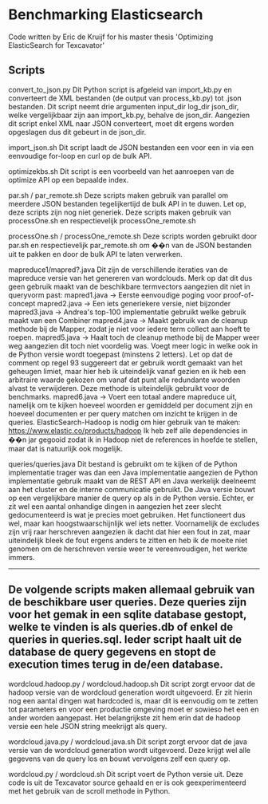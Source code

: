 # Benchmarking Elasticsearch

Code written by Eric de Kruijf for his master thesis 'Optimizing ElasticSearch
for Texcavator'

## Scripts

convert_to_json.py
	Dit Python script is afgeleid van import_kb.py en converteert de
	XML bestanden (de output van process_kb.py) tot .json bestanden.
	Dit script neemt drie argumenten input_dir log_dir json_dir,
	welke vergelijkbaar zijn aan import_kb.py, behalve de json_dir.
	Aangezien dit script enkel XML naar JSON converteert, moet dit
	ergens worden opgeslagen dus dit gebeurt in de json_dir.

import_json.sh
	Dit script laadt de JSON bestanden een voor een in via een
	eenvoudige for-loop en curl op de bulk API.

optimizekbs.sh
	Dit script is een voorbeeld van het aanroepen van de optimize
	API op een bepaalde index.

par.sh / par_remote.sh
	Deze scripts maken gebruik van parallel om meerdere JSON bestanden
	tegelijkertijd de bulk API in te duwen. Let op, deze scripts zijn
	nog niet generiek. Deze scripts maken gebruik van processOne.sh en
	respectievelijk processOne_remote.sh

processOne.sh / processOne_remote.sh
	Deze scripts worden gebruikt door par.sh en respectievelijk
	par_remote.sh om ��n van de JSON bestanden uit te pakken en door
	de bulk API te laten verwerken.

mapreduce1/mapred?.java
	Dit zijn de verschillende iteraties van de mapreduce versie van
	het genereren van wordclouds. Merk op dat dit dus geen gebruik maakt
	van de beschikbare termvectors aangezien dit niet in queryvorm past:
		mapred1.java -> Eerste eenvoudige poging voor proof-of-concept
		mapred2.java -> Een iets generiekere versie, niet bijzonder
		mapred3.java -> Andrea's top-100 implementatie gebruikt welke
		                gebruik maakt van een Combiner
		mapred4.java -> Maakt gebruik van de cleanup methode bij de
		                Mapper, zodat je niet voor iedere term
						collect aan hoeft te roepen.
	    mapred5.java -> Haalt toch de cleanup methode bij de Mapper
						weer weg aangezien dit toch niet voordelig was.
						Voegt meer logic in welke ook in de Python
						versie wordt toegepast (minstens 2 letters).
						Let op dat de comment op regel 93 suggereert
						dat er gebruik wordt gemaakt van het geheugen
						limiet, maar hier heb ik uiteindelijk vanaf
						gezien en ik heb een arbitraire waarde
						gekozen om vanaf dat punt alle redundante
						woorden alvast te verwijderen. Deze methode is
						uiteindelijk gebruikt voor de benchmarks.
		mapred6.java -> Voert een totaal andere mapreduce uit, namelijk
						om te kijken hoeveel woorden er gemiddeld per
						document zijn en hoeveel documenten er per query
						matchen om inzicht te krijgen in de queries.
	ElasticSearch-Hadoop is nodig om hier gebruik van te maken:
	https://www.elastic.co/products/hadoop
	Ik heb zelf alle dependencies in ��n jar gegooid zodat ik in Hadoop
	niet de references in hoefde te stellen, maar dat is natuurlijk ook
	mogelijk.

queries/queries.java
	Dit bestand is gebruikt om te kijken of de Python implementatie
	trager was dan een Java implementatie aangezien de Python implementatie
	gebruik maakt van de REST API en Java werkelijk deelneemt aan het
	cluster en de interne communicatie gebruikt. De Java versie bouwt op
	een vergelijkbare manier de query op als in de Python versie. Echter,
	er zit wel een aantal onhandige dingen in aangezien het zeer slecht
	gedocumenteerd is wat je precies moet gebruiken. Het functioneert dus
	wel, maar kan hoogstwaarschijnlijk wel iets netter. Voornamelijk de
	excludes zijn vrij raar herschreven aangezien ik dacht dat hier een
	fout in zat, maar uiteindelijk bleek de fout ergens anders te zitten en
	heb ik de moeite niet genomen om de herschreven versie weer te
	vereenvoudigen, het werkte immers.

----
De volgende scripts maken allemaal gebruik van de beschikbare user queries.
Deze queries zijn voor het gemak in een sqlite database gestopt, welke
te vinden is als queries.db of enkel de queries in queries.sql. Ieder script
haalt uit de database de query gegevens en stopt de execution times terug
in de/een database.
----

wordcloud.hadoop.py / wordcloud.hadoop.sh
	Dit script zorgt ervoor dat de hadoop versie van de wordcloud generation
	wordt uitgevoerd. Er zit hierin nog een aantal dingen wat hardcoded is,
	maar dit is eenvoudig om te zetten tot parameters en voor een productie
	omgeving moet er sowieso het een en ander worden aangepast. Het
	belangrijkste zit hem erin dat de hadoop versie een hele JSON string
	meekrijgt als query.

wordcloud.java.py / wordcloud.java.sh
	Dit script zorgt ervoor dat de java versie van de wordcloud generation
	wordt uitgevoerd. Deze krijgt wel alle gegevens van de query los en
	bouwt vervolgens zelf een query op.

wordcloud.py / wordcloud.sh
	Dit script voert de Python versie uit. Deze code is uit de Texcavator
	source gehaald en er is ook geexperimenteerd met het gebruik van de
	scroll methode in Python.
